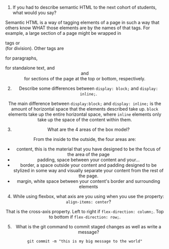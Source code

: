 
1. If you had to describe semantic HTML to the next cohort of students, what would you say?

Semantic HTML is a way of tagging elements of a page in such a way that others know WHAT those elements are by the names of that tags. 
For example, a large section of a page might be wrapped in <section> tags or <div> (for division). Other tags are <p> for paragraphs, <article> for standalone text, and <header> and <footer> for sections of the page at the top or bottom, respectively.

2. Describe some differences between ```display: block;``` and ```display: inline;```.

The main difference between `display:block;` and `display: inline;` is the amount of horizontal space that the elements described take up. 
`block` elements take up the entire horizontal space, where `inline` elements only take up the space of the content within them.

3. What are the 4 areas of the box model?

From the inside to the outside, the four areas are:
 - content, this is the material that you have designed to be the focus of the area of the page
 - padding, space between your content and your...
 - border, a space outside your content and padding designed to be stylized in some way and visually separate your content from the rest of the page.
 - margin, white space between your content's border and surrounding elements

4. While using flexbox, what axis are you using when you use the property: ```align-items: center```?

That is the cross-axis property. Left to right if `flex-direction: column;`. Top to bottom if `flex-direction: row;`.

5. What is the git command to commit staged changes as well as write a message? 

`git commit -m "this is my big message to the world"`

